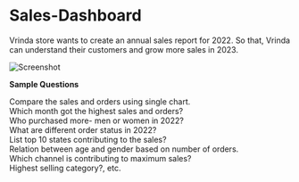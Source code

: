 # Sales-Dashboard
Vrinda store wants to create an annual sales report for 2022. So that, Vrinda can understand their customers and grow more sales in 2023. 

![Screenshot](file:///G:/Interview%20Preparation/Excel%20Dashboards/Brinda.png)


**Sample Questions**

Compare the sales and orders using single chart. <br>
Which month got the highest sales and orders? <br>
Who purchased more- men or women in 2022? <br>
What are different order status in 2022? <br>
List top 10 states contributing to the sales? <br>
Relation between age and gender based on number of orders.<br>
Which channel is contributing to maximum sales?<br>
Highest selling category?, etc.






